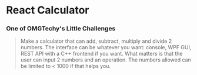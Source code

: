 # React Calculator

### One of OMGTechy's Little Challenges

> Make a calculator that can add, subtract, multiply and divide 2 numbers. The interface can be whatever you want: console, WPF GUI, REST API with a C++ frontend if you want. What matters is that the user can input 2 numbers and an operation. The numbers allowed can be limited to < 1000 if that helps you.
